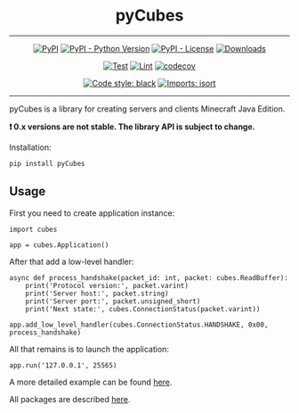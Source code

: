<h1 align="center">pyCubes</h1>

---

<p align="center">
<a href="https://pypi.org/project/pycubes"><img alt="PyPI" src="https://img.shields.io/pypi/v/pycubes"></a>
<a href="https://pypi.org/project/pycubes"><img alt="PyPI - Python Version" src="https://img.shields.io/pypi/pyversions/pycubes"></a>
<a href="https://pypi.org/project/pycubes"><img alt="PyPI - License" src="https://img.shields.io/pypi/l/pyCubes"></a>
<a href="https://pepy.tech/project/pycubes"><img alt="Downloads" src="https://pepy.tech/badge/pycubes/month"></a>
</p>
<p align="center">
<a href="https://github.com/DavisDmitry/pyCubes/actions/workflows/test.yml"><img alt="Test" src="https://github.com/DavisDmitry/pyCubes/actions/workflows/test.yml/badge.svg"></a>
<a href="https://github.com/DavisDmitry/pyCubes/actions/workflows/lint.yml"><img alt="Lint" src="https://github.com/DavisDmitry/pyCubes/actions/workflows/lint.yml/badge.svg"></a>
<a href="https://codecov.io/gh/DavisDmitry/pyCubes"><img alt="codecov" src="https://codecov.io/gh/DavisDmitry/pyCubes/branch/master/graph/badge.svg?token=Y18ZNYT4YS"></a>
</p>
<p align="center">
<a href="https://github.com/psf/black"><img alt="Code style: black" src="https://img.shields.io/badge/code%20style-black-000000.svg"></a>
<a href="https://pycqa.github.io/isort"><img alt="Imports: isort" src="https://img.shields.io/badge/%20imports-isort-%231674b1?style=flat&labelColor=ef8336"></a>
</p>

---
pyCubes is a library for creating servers and clients Minecraft Java Edition.

**❗ 0.x versions are not stable. The library API is subject to change.**

Installation:

```bash
pip install pyCubes
```

## Usage

First you need to create application instance:

```python3
import cubes

app = cubes.Application()
```

After that add a low-level handler:

```python3
async def process_handshake(packet_id: int, packet: cubes.ReadBuffer):
    print('Protocol version:', packet.varint)
    print('Server host:', packet.string)
    print('Server port:', packet.unsigned_short)
    print('Next state:', cubes.ConnectionStatus(packet.varint))

app.add_low_level_handler(cubes.ConnectionStatus.HANDSHAKE, 0x00, process_handshake)
```

All that remains is to launch the application:

```python3
app.run('127.0.0.1', 25565)
```

A more detailed example can be found [here](https://github.com/DavisDmitry/pyCubes/blob/master/example.py).

All packages are described [here](https://wiki.vg/Protocol).
